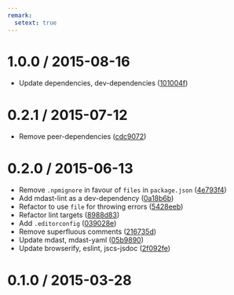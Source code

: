 ```yaml
---
remark:
  setext: true
---
```


<!--lint disable no-multiple-toplevel-headings-->

1.0.0 / 2015-08-16
==================

*   Update dependencies, dev-dependencies ([101004f](https://github.com/wooorm/remark-yaml-config/commit/101004f))

0.2.1 / 2015-07-12
==================

*   Remove peer-dependencies ([cdc9072](https://github.com/wooorm/remark-yaml-config/commit/cdc9072))

0.2.0 / 2015-06-13
==================

*   Remove `.npmignore` in favour of `files` in `package.json` ([4e793f4](https://github.com/wooorm/remark-yaml-config/commit/4e793f4))
*   Add mdast-lint as a dev-dependency ([0a18b6b](https://github.com/wooorm/remark-yaml-config/commit/0a18b6b))
*   Refactor to use `file` for throwing errors ([5428eeb](https://github.com/wooorm/remark-yaml-config/commit/5428eeb))
*   Refactor lint targets ([8988d83](https://github.com/wooorm/remark-yaml-config/commit/8988d83))
*   Add `.editorconfig` ([039028e](https://github.com/wooorm/remark-yaml-config/commit/039028e))
*   Remove superfluous comments ([216735d](https://github.com/wooorm/remark-yaml-config/commit/216735d))
*   Update mdast, mdast-yaml ([05b9890](https://github.com/wooorm/remark-yaml-config/commit/05b9890))
*   Update browserify, eslint, jscs-jsdoc ([2f092fe](https://github.com/wooorm/remark-yaml-config/commit/2f092fe))

0.1.0 / 2015-03-28
==================
